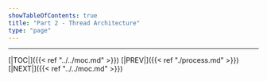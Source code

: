 ```yaml
---
showTableOfContents: true
title: "Part 2 - Thread Architecture"
type: "page"
---
```






---
[|TOC|]({{< ref "../../moc.md" >}})
[|PREV|]({{< ref "./process.md" >}})
[|NEXT|]({{< ref "../../moc.md" >}})